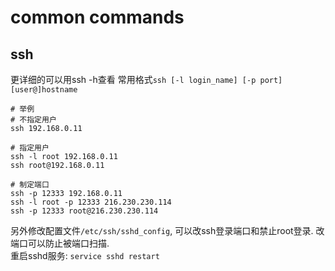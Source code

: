 # common commands

## ssh
更详细的可以用ssh -h查看
常用格式`ssh [-l login_name] [-p port] [user@]hostname`

```shell
# 举例
# 不指定用户
ssh 192.168.0.11

# 指定用户
ssh -l root 192.168.0.11
ssh root@192.168.0.11

# 制定端口
ssh -p 12333 192.168.0.11
ssh -l root -p 12333 216.230.230.114
ssh -p 12333 root@216.230.230.114
```
另外修改配置文件`/etc/ssh/sshd_config`, 可以改ssh登录端口和禁止root登录. 改端口可以防止被端口扫描.  
重启sshd服务: `service sshd restart`
